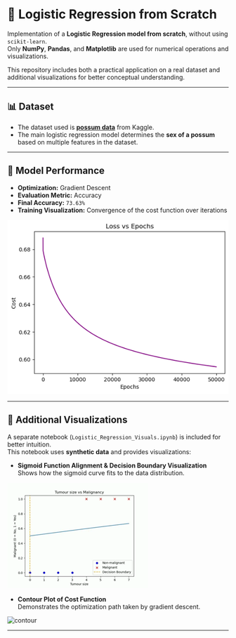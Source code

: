 # 🔐 Logistic Regression from Scratch

Implementation of a **Logistic Regression model from scratch**, without using `scikit-learn`.  
Only **NumPy**, **Pandas**, and **Matplotlib** are used for numerical operations and visualizations.

This repository includes both a practical application on a real dataset and additional visualizations for better conceptual understanding.

---

## 📊 Dataset
- The dataset used is **[possum data](https://www.kaggle.com/datasets/abrambeyer/openintro-possum)** from Kaggle.  
- The main logistic regression model determines the **sex of a possum** based on multiple features in the dataset.  

---

## 🚀 Model Performance

- **Optimization:** Gradient Descent  
- **Evaluation Metric:** Accuracy  
- **Final Accuracy:** `73.63%`  
- **Training Visualization:** Convergence of the cost function over iterations  

![Cost vs Iteration](Images/output.png)

---

## 📂 Additional Visualizations
A separate notebook (`Logistic_Regression_Visuals.ipynb`) is included for better intuition.  
This notebook uses **synthetic data** and provides visualizations:

- **Sigmoid Function Alignment & Decision Boundary Visualization**  
  Shows how the sigmoid curve fits to the data distribution.
  
![sigmoid](Images/logistic.gif)

- **Contour Plot of Cost Function**  
  Demonstrates the optimization path taken by gradient descent.

![contour](Images/contour.gif)


---
